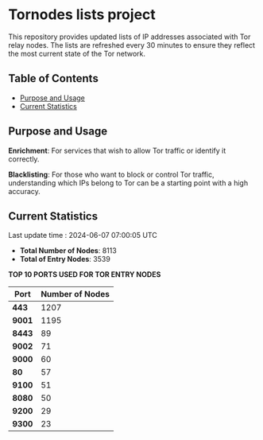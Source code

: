 # Tornodes lists project

This repository provides updated lists of IP addresses associated with Tor relay nodes. The lists are refreshed every 30 minutes to ensure they reflect the most current state of the Tor network.

## Table of Contents

- [Purpose and Usage](#purpose-and-usage)
- [Current Statistics](#current-statistics)


## Purpose and Usage

**Enrichment**: For services that wish to allow Tor traffic or identify it correctly.

**Blacklisting**: For those who want to block or control Tor traffic, understanding which IPs belong to Tor can be a starting point with a high accuracy.

## Current Statistics

Last update time : 2024-06-07 07:00:05 UTC

- **Total Number of Nodes**: 8113
- **Total of Entry Nodes**: 3539

**TOP 10 PORTS USED FOR TOR ENTRY NODES**

| **Port** | **Number of Nodes** |
|------|-----------------|
| **443**   | 1207  |
| **9001**   | 1195  |
| **8443**   | 89  |
| **9002**   | 71  |
| **9000**   | 60  |
| **80**   | 57  |
| **9100**   | 51  |
| **8080**   | 50  |
| **9200**   | 29  |
| **9300**   | 23  |

